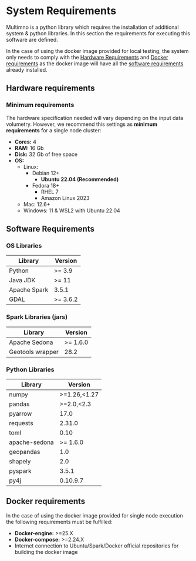 # System Requirements

Multimno is a python library which requires the installation of additional system & python libraries. In this section the requirements for executing this software are defined. 

In the case of using the docker image provided for local testing,
the system only needs to comply with the [Hardware Requirements](./system_requirements.md#hardware-requirements) and [Docker requirements](./system_requirements.md#docker-requirements) as the docker image will have all the [software requirements](./system_requirements.md#software-requirements) already installed.

## Hardware requirements

### Minimum requirements

The hardware specification needed will vary depending on the input data volumetry. However, we recommend this settings as **minimum requirements** for a single node cluster:

- **Cores:** 4
- **RAM:** 16 Gb
- **Disk:** 32 Gb of free space
- **OS:** 
    - Linux:
        - Debian 12+
            - **Ubuntu 22.04 (Recommended)**
        - Fedora 18+
            - RHEL 7
            - Amazon Linux 2023
    - Mac: 12.6+
    - Windows: 11 & WSL2 with Ubuntu 22.04 
  
## Software Requirements

### OS Libraries

| Library      | Version  |
| ------------ | -------- |
| Python       | >= 3.9   |
| Java JDK     | >= 11    |
| Apache Spark | 3.5.1    |
| GDAL         | >= 3.6.2 |

### Spark Libraries (jars)

| Library          | Version  |
| ---------------- | -------- |
| Apache Sedona    | >= 1.6.0 |
| Geotools wrapper | 28.2     |

### Python Libraries

| Library       | Version      |
| ------------- | ------------ |
| numpy         | >=1.26,<1.27 |
| pandas        | >=2.0,<2.3   |
| pyarrow       | 17.0         |
| requests      | 2.31.0       |
| toml          | 0.10         |
| apache-sedona | >= 1.6.0     |
| geopandas     | 1.0          |
| shapely       | 2.0          |
| pyspark       | 3.5.1        |
| py4j          | 0.10.9.7     |

## Docker requirements
In the case of using the docker image provided for single node execution the following requirements must be fulfilled:  
  - **Docker-engine:** >=25.X  
  - **Docker-compose:** >=2.24.X  
  - Internet connection to Ubuntu/Spark/Docker official repositories for building the docker image  